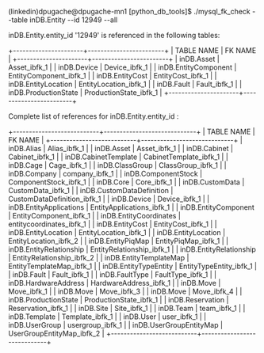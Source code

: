 (linkedin)dpugache@dpugache-mn1 [python_db_tools]$ ./mysql_fk_check --table inDB.Entity --id 12949 --all

inDB.Entity.entity_id '12949' is referenced in the following tables: 

+----------------------+------------------------+
| TABLE NAME           | FK NAME                |
+----------------------+------------------------+
| inDB.Asset           | Asset_ibfk_1           |
| inDB.Device          | Device_ibfk_1          |
| inDB.EntityComponent | EntityComponent_ibfk_1 |
| inDB.EntityCost      | EntityCost_ibfk_1      |
| inDB.EntityLocation  | EntityLocation_ibfk_1  |
| inDB.Fault           | Fault_ibfk_1           |
| inDB.ProductionState | ProductionState_ibfk_1 |
+----------------------+------------------------+

Complete list of references for inDB.Entity.entity_id : 

+---------------------------+-----------------------------+
| TABLE NAME                | FK NAME                     |
+---------------------------+-----------------------------+
| inDB.Alias                | Alias_ibfk_1                |
| inDB.Asset                | Asset_ibfk_1                |
| inDB.Cabinet              | Cabinet_ibfk_1              |
| inDB.CabinetTemplate      | CabinetTemplate_ibfk_1      |
| inDB.Cage                 | Cage_ibfk_1                 |
| inDB.ClassGroup           | ClassGroup_ibfk_1           |
| inDB.Company              | company_ibfk_1              |
| inDB.ComponentStock       | ComponentStock_ibfk_1       |
| inDB.Core                 | Core_ibfk_1                 |
| inDB.CustomData           | CustomData_ibfk_1           |
| inDB.CustomDataDefinition | CustomDataDefinition_ibfk_1 |
| inDB.Device               | Device_ibfk_1               |
| inDB.EntityApplications   | EntityApplications_ibfk_1   |
| inDB.EntityComponent      | EntityComponent_ibfk_1      |
| inDB.EntityCoordinates    | entitycoordinates_ibfk_1    |
| inDB.EntityCost           | EntityCost_ibfk_1           |
| inDB.EntityLocation       | EntityLocation_ibfk_1       |
| inDB.EntityLocation       | EntityLocation_ibfk_2       |
| inDB.EntityPiqMap         | EntityPiqMap_ibfk_1         |
| inDB.EntityRelationship   | EntityRelationship_ibfk_1   |
| inDB.EntityRelationship   | EntityRelationship_ibfk_2   |
| inDB.EntityTemplateMap    | EntityTemplateMap_ibfk_1    |
| inDB.EntityTypeEntity     | EntityTypeEntity_ibfk_1     |
| inDB.Fault                | Fault_ibfk_1                |
| inDB.FaultType            | FaultType_ibfk_1            |
| inDB.HardwareAddress      | HardwareAddress_ibfk_1      |
| inDB.Move                 | Move_ibfk_1                 |
| inDB.Move                 | Move_ibfk_3                 |
| inDB.Move                 | Move_ibfk_4                 |
| inDB.ProductionState      | ProductionState_ibfk_1      |
| inDB.Reservation          | Reservation_ibfk_1          |
| inDB.Site                 | Site_ibfk_1                 |
| inDB.Team                 | team_ibfk_1                 |
| inDB.Template             | Template_ibfk_1             |
| inDB.User                 | user_ibfk_1                 |
| inDB.UserGroup            | usergroup_ibfk_1            |
| inDB.UserGroupEntityMap   | UserGroupEntityMap_ibfk_2   |
+---------------------------+-----------------------------+
